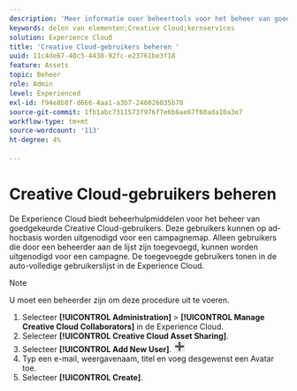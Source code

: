 ```yaml
---
description: 'Meer informatie over beheertools voor het beheer van goedgekeurde Creative Cloud-gebruikers in Experience Cloud. '
keywords: delen van elementen;Creative Cloud;kernservices
solution: Experience Cloud
title: 'Creative Cloud-gebruikers beheren '
uuid: 11c4de67-40c5-4438-92fc-e23761be3f18
feature: Assets
topic: Beheer
role: Admin
level: Experienced
exl-id: f94e8b8f-d666-4aa1-a3b7-246026035b78
source-git-commit: 1fb1abc7311573f976f7e6b6ae67f60ada10a3e7
workflow-type: tm+mt
source-wordcount: '113'
ht-degree: 4%

---
```


# Creative Cloud-gebruikers beheren

De Experience Cloud biedt beheerhulpmiddelen voor het beheer van goedgekeurde Creative Cloud-gebruikers. Deze gebruikers kunnen op ad-hocbasis worden uitgenodigd voor een campagnemap. Alleen gebruikers die door een beheerder aan de lijst zijn toegevoegd, kunnen worden uitgenodigd voor een campagne. De toegevoegde gebruikers tonen in de auto-volledige gebruikerslijst in de Experience Cloud.

>[!NOTE]
>
>U moet een beheerder zijn om deze procedure uit te voeren.

1. Selecteer **[!UICONTROL Administration]** > **[!UICONTROL Manage Creative Cloud Collaborators]** in de Experience Cloud.
1. Selecteer **[!UICONTROL Creative Cloud Asset Sharing]**.
1. Selecteer **[!UICONTROL Add New User]**.  ![](assets/mac_add_icon.png)
1. Typ een e-mail, weergavenaam, titel en voeg desgewenst een Avatar toe.
1. Selecteer **[!UICONTROL Create]**.
